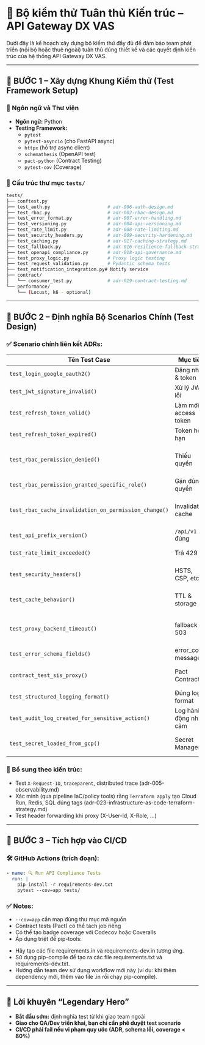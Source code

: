 # 🧪 Bộ kiểm thử Tuân thủ Kiến trúc – API Gateway DX VAS

Dưới đây là kế hoạch xây dựng bộ kiểm thử đầy đủ để đảm bảo team phát triển (nội bộ hoặc thuê ngoài) tuân thủ đúng thiết kế và các quyết định kiến trúc của hệ thống API Gateway DX VAS.

---

## 🔹 BƯỚC 1 – Xây dựng Khung Kiểm thử (Test Framework Setup)

### 🔧 Ngôn ngữ và Thư viện
- **Ngôn ngữ:** Python
- **Testing Framework:**
  - `pytest`
  - `pytest-asyncio` (cho FastAPI async)
  - `httpx` (hỗ trợ async client)
  - `schemathesis` (OpenAPI test)
  - `pact-python` (Contract Testing)
  - `pytest-cov` (Coverage)

### 📁 Cấu trúc thư mục `tests/`
```bash
tests/
├── conftest.py
├── test_auth.py                     # adr-006-auth-design.md
├── test_rbac.py                     # adr-002-rbac-design.md
├── test_error_format.py             # adr-007-error-handling.md
├── test_versioning.py               # adr-004-api-versioning.md
├── test_rate_limit.py               # adr-008-rate-limiting.md
├── test_security_headers.py         # adr-009-security-hardening.md
├── test_caching.py                  # adr-017-caching-strategy.md
├── test_fallback.py                 # adr-016-resilience-fallback-strategy.md
├── test_openapi_compliance.py       # adr-018-api-governance.md
├── test_proxy_logic.py              # Proxy logic testing
├── test_request_validation.py       # Pydantic schema tests
├── test_notification_integration.py# Notify service
├── contract/
│   └── consumer_test.py             # adr-019-contract-testing.md
└── performance/
    └── (Locust, k6 - optional)
```

---

## 🔹 BƯỚC 2 – Định nghĩa Bộ Scenarios Chính (Test Design)

### ✅ Scenario chính liên kết ADRs:
| Tên Test Case | Mục tiêu | ADR liên quan |
|---------------|----------|----------------|
| `test_login_google_oauth2()` | Đăng nhập & token | adr-006-auth-design.md |
| `test_jwt_signature_invalid()` | Xử lý JWT lỗi | adr-006-auth-design.md |
| `test_refresh_token_valid()` | Làm mới access token | adr-006-auth-design.md |
| `test_refresh_token_expired()` | Token hết hạn | adr-006-auth-design.md |
| `test_rbac_permission_denied()` | Thiếu quyền | adr-002-rbac-design.md, adr-007-error-handling.md |
| `test_rbac_permission_granted_specific_role()` | Gán đúng quyền | adr-002-rbac-design.md |
| `test_rbac_cache_invalidation_on_permission_change()` | Invalidate cache | adr-002-rbac-design.md, adr-017-caching-strategy.md |
| `test_api_prefix_version()` | `/api/v1` đúng | adr-004-api-versioning.md |
| `test_rate_limit_exceeded()` | Trả 429 | adr-008-rate-limiting.md |
| `test_security_headers()` | HSTS, CSP, etc. | adr-009-security-hardening.md |
| `test_cache_behavior()` | TTL & storage | adr-017-caching-strategy.md |
| `test_proxy_backend_timeout()` | fallback 503 | adr-016-resilience-fallback-strategy.md |
| `test_error_schema_fields()` | error_code, message... | adr-007-error-handling.md |
| `contract_test_sis_proxy()` | Pact Contract | adr-019-contract-testing.md |
| `test_structured_logging_format()` | Đúng log format | adr-005-observability.md |
| `test_audit_log_created_for_sensitive_action()` | Log hành động nhạy cảm | adr-012-audit-logging.md |
| `test_secret_loaded_from_gcp()` | Secret Manager | adr-011-secrets-rotation.md |

### 🔎 Bổ sung theo kiến trúc:
- Test `X-Request-ID`, `traceparent`, distributed trace (adr-005-observability.md)
- Xác minh (qua pipeline IaC/policy tools) rằng `Terraform apply` tạo Cloud Run, Redis, SQL đúng tags (adr-023-infrastructure-as-code-terraform-strategy.md)
- Test header forwarding khi proxy (X-User-Id, X-Role, ...)

---

## 🔹 BƯỚC 3 – Tích hợp vào CI/CD

### 🛠 GitHub Actions (trích đoạn):
```yaml
- name: 🔍 Run API Compliance Tests
  run: |
    pip install -r requirements-dev.txt
    pytest --cov=app tests/
```

### ✅ Notes:
- `--cov=app` cần map đúng thư mục mã nguồn
- Contract tests (Pact) có thể tách job riêng
- Có thể tạo badge coverage với Codecov hoặc Coveralls
- Áp dụng triệt để pip-tools:
 * Hãy tạo các file requirements.in và requirements-dev.in tương ứng.
 * Sử dụng pip-compile để tạo ra các file requirements.txt và requirements-dev.txt.
 * Hướng dẫn team dev sử dụng workflow mới này (ví dụ: khi thêm dependency mới, thêm vào file .in rồi chạy pip-compile).

---

## 🎯 Lời khuyên “Legendary Hero”

- **Bắt đầu sớm:** định nghĩa test từ khi giao team ngoài
- **Giao cho QA/Dev triển khai, bạn chỉ cần phê duyệt test scenario**
- **CI/CD phải fail nếu vi phạm quy ước (ADR, schema lỗi, coverage < 80%)**